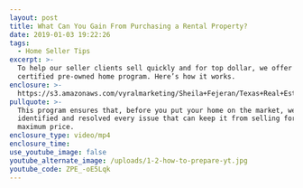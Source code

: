 ```yaml
---
layout: post
title: What Can You Gain From Purchasing a Rental Property?
date: 2019-01-03 19:22:26
tags:
  - Home Seller Tips
excerpt: >-
  To help our seller clients sell quickly and for top dollar, we offer them a
  certified pre-owned home program. Here’s how it works.
enclosure: >-
  https://s3.amazonaws.com/vyralmarketing/Sheila+Fejeran/Texas+Real+Estate+Pro+-+Pre-Listing+Inspection.mp4
pullquote: >-
  This program ensures that, before you put your home on the market, we’ve
  identified and resolved every issue that can keep it from selling for its
  maximum price.
enclosure_type: video/mp4
enclosure_time:
use_youtube_image: false
youtube_alternate_image: /uploads/1-2-how-to-prepare-yt.jpg
youtube_code: ZPE_-oE5Lqk
---
```

